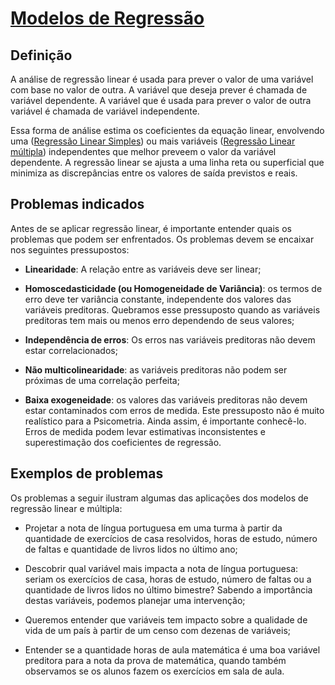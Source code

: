 # [Modelos de Regressão](./regressao_linear_simples.ipynb)

## Definição

A análise de regressão linear é usada para prever o valor de uma variável com base no valor de outra. A variável que deseja prever é chamada de variável dependente. A variável que é usada para prever o valor de outra variável é chamada de variável independente.

Essa forma de análise estima os coeficientes da equação linear, envolvendo uma ([Regressão Linear Simples](./regressao_linear_simples.ipynb)) ou mais variáveis ([Regressão Linear múltipla](./regressao_linear_multipla.ipynb)) independentes que melhor preveem o valor da variável dependente. A regressão linear se ajusta a uma linha reta ou superficial que minimiza as discrepâncias entre os valores de saída previstos e reais.

## Problemas indicados

Antes de se aplicar regressão linear, é importante entender quais os problemas que podem ser enfrentados. Os problemas devem se encaixar nos seguintes pressupostos:

- **Linearidade**: A relação entre as variáveis deve ser linear;

- **Homoscedasticidade (ou Homogeneidade de Variância)**: os termos de erro deve ter variância constante, independente dos valores das variáveis preditoras. Quebramos esse pressuposto quando as variáveis preditoras tem mais ou menos erro dependendo de seus valores;

- **Independência de erros**: Os erros nas variáveis preditoras não devem estar correlacionados;

- **Não multicolinearidade**: as variáveis preditoras não podem ser próximas de uma correlação perfeita;

- **Baixa exogeneidade**: os valores das variáveis preditoras não devem estar contaminados com erros de medida. Este pressuposto não é muito realístico para a Psicometria. Ainda assim, é importante conhecê-lo. Erros de medida podem levar estimativas inconsistentes e superestimação dos coeficientes de regressão.

## Exemplos de problemas

Os problemas a seguir ilustram algumas das aplicações dos modelos de regressão linear e múltipla:

- Projetar a nota de língua portuguesa em uma turma à partir da quantidade de exercícios de casa resolvidos, horas de estudo, número de faltas e quantidade de livros lidos no último ano;

- Descobrir qual variável mais impacta a nota de língua portuguesa: seriam os exercícios de casa, horas de estudo, número de faltas ou a quantidade de livros lidos no último bimestre? Sabendo a importância destas variáveis, podemos planejar uma intervenção;

- Queremos entender que variáveis tem impacto sobre a qualidade de vida de um país à partir de um censo com dezenas de variáveis;

- Entender se a quantidade horas de aula matemática é uma boa variável preditora para a nota da prova de matemática, quando também observamos se os alunos fazem os exercícios em sala de aula.